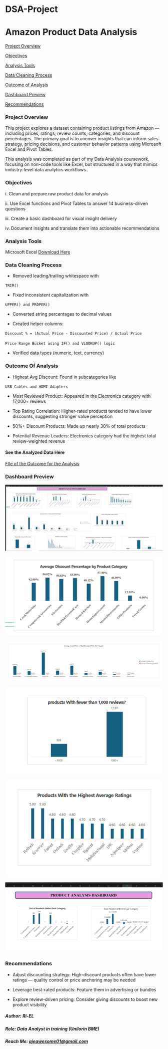 # DSA-Project

# Amazon Product Data Analysis

[Project Overview](#Project-Overview)

[Objectives](#Objectives)

[Analysis Tools](#Analysis-Tools)

[Data Cleaning Process](#Data-Cleaning-Process)

[Outcome of Analysis](#Outcome-of-Analysis)

[Dashboard Preview](#Dashboard-Preview)

[Recommendations](#Recommendations)

### Project Overview

This project explores a dataset containing product listings from Amazon — including prices, ratings, review counts, categories, and discount percentages. The primary goal is to uncover insights that can inform sales strategy, pricing decisions, and customer behavior patterns using Microsoft Excel and Pivot Tables.

This analysis was completed as part of my Data Analysis coursework, focusing on non-code tools like Excel, but structured in a way that mimics industry-level data analytics workflows.

### Objectives

i. Clean and prepare raw product data for analysis

ii. Use Excel functions and Pivot Tables to answer 14 business-driven questions

iii. Create a basic dashboard for visual insight delivery

iv. Document insights and translate them into actionable recommendations


### Analysis Tools

Microsoft Excel [Download Here](https://www.microsoft.com)

### Data Cleaning Process

- Removed leading/trailing whitespace with

```
TRIM()
```

- Fixed inconsistent capitalization with

```
UPPER() and PROPER()
```

- Converted string percentages to decimal values

- Created helper columns:

```
Discount % = (Actual Price - Discounted Price) / Actual Price

Price Range Bucket using IF() and VLOOKUP() logic

```
- Verified data types (numeric, text, currency)

### Outcome Of Analysis

- Highest Avg Discount: Found in subcategories like

```
USB Cables and HDMI Adapters

```
- Most Reviewed Product: Appeared in the Electronics category with 17,000+ reviews

- Top Rating Correlation: Higher-rated products tended to have lower discounts, suggesting stronger value perception

- 50%+ Discount Products: Made up nearly 30% of total products

- Potential Revenue Leaders: Electronics category had the highest total review-weighted revenue

#### See the Analyzed Data Here 

[FIle of the Outcome for the Analysis](https://github.com/koresellskills/DSA-Project/blob/main/Amazon%20case%20study.xlsx)

### Dashboard Preview

![Preview](https://github.com/koresellskills/DSA-Project/blob/5da5433bf20da2aed51d6fdd4103c87b311ef70b/Screenshot%202025-07-05%20002542.png)

![02](https://github.com/koresellskills/DSA-Project/blob/c79b0e2b84d35bfe8a2bb41b29aa35c017a4c40e/Screenshot%202025-07-05%20002611.png)

![03](https://github.com/koresellskills/DSA-Project/blob/9c8eefa21b37ab76fc2f29b532d59487c90ab4ee/Screenshot%202025-07-05%20002713.png)

![04](https://github.com/koresellskills/DSA-Project/blob/c39002e6f405f3d3d2a8f0b99b419120737fbf43/Screenshot%202025-07-05%20002732.png)

![05](https://github.com/koresellskills/DSA-Project/blob/fb0bfe2414a430e6b4da1b71afdbbce2a258029a/Screenshot%202025-07-05%20002807.png)

![06](https://github.com/koresellskills/DSA-Project/blob/fcb1661210605a48484e00600d022563aa881877/Screenshot%202025-07-05%20002848.png)

### Recommendations

- Adjust discounting strategy: High-discount products often have lower ratings — quality control or price anchoring may be needed

- Leverage best-rated products: Feature them in advertising or bundles

- Explore review-driven pricing: Consider giving discounts to boost new product visibility

##### Author: Ri-EL

##### Role: Data Analyst in training (Unilorin BME)

##### Reach Me: ajeawesome01@gmail.com
